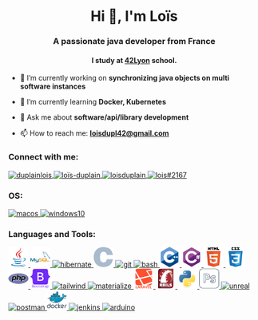 <h1 align="center">Hi 👋, I'm Loïs</h1>
<h3 align="center">A passionate java developer from France</h3>
<h4 align="center">I study at <a href="https://www.42lyon.fr/">42Lyon</a> school.</h4>

- 🔭 I’m currently working on **synchronizing java objects on multi software instances**

- 🌱 I’m currently learning **Docker, Kubernetes**

- 💬 Ask me about **software/api/library development**

- 📫 How to reach me: **loisdupl42@gmail.com**


<h3 align="left">
Connect with me:
</h3>
<p align="left">
	<a href="https://twitter.com/duplainlois" target="_blank">
		<img align="center" src="https://upload.wikimedia.org/wikipedia/fr/c/c8/Twitter_Bird.svg" alt="duplainlois" height="30" width="40" />
	</a>
	<a href="https://linkedin.com/in/loïs-duplain" target="_blank">
		<img align="center" src="https://logo.wine/a/logo/LinkedIn/LinkedIn-Icon-Logo.wine.svg" alt="loïs-duplain" height="30" width="40" />
	</a>
	<a href="https://instagram.com/loisduplain" target="_blank">
		<img align="center" src="https://upload.wikimedia.org/wikipedia/commons/9/96/Instagram.svg" alt="loisduplain" height="30" width="40" />
	</a>
	<a href="https://discord.gg/lois#2167" target="_blank">
		<img align="center" src="https://www.logo.wine/a/logo/Discord_(software)/Discord_(software)-Logo-Color-Logo.wine.svg" alt="lois#2167" height="30" width="40" />
	</a>
</p>

<h3 align="left">
OS:
</h3>
<p align="left">
	<a href="https://www.apple.com/fr/macos/" target="_blank">
		<img src="https://upload.wikimedia.org/wikipedia/commons/2/22/MacOS_logo_%282017%29.svg" alt="macos" width="40" height="40"/>
	</a>
  <a href="https://fr.wikipedia.org/wiki/Windows_10" target="_blank">
		<img src="https://upload.wikimedia.org/wikipedia/commons/5/5f/Windows_logo_-_2012.svg" alt="windows10" width="40" height="40"/>
	</a>
</p>

<h3 align="left">
Languages and Tools:
</h3>
<p align="left">
	<a href="https://www.java.com" target="_blank">
		<img src="https://raw.githubusercontent.com/devicons/devicon/master/icons/java/java-original.svg" alt="java" width="40" height="40"/>
	</a>
	<a href="https://www.mysql.com/" target="_blank">
		<img src="https://raw.githubusercontent.com/devicons/devicon/master/icons/mysql/mysql-original-wordmark.svg" alt="mysql" width="40" height="40"/>
	</a>
	<a href="https://hibernate.org/" target="_blank">
		<img src="https://hibernate.org/images/hibernate_icon_whitebkg.svg" alt="hibernate" width="40" height="40"/>
	</a>
	<a href="https://www.cprogramming.com/" target="_blank">
		<img src="https://raw.githubusercontent.com/devicons/devicon/master/icons/c/c-original.svg" alt="c" width="40" height="40"/>
	</a>
	<a href="https://git-scm.com/" target="_blank">
		<img src="https://www.vectorlogo.zone/logos/git-scm/git-scm-icon.svg" alt="git" width="40" height="40"/>
	</a>
	<a href="https://www.gnu.org/software/bash/" target="_blank">
		<img src="https://www.vectorlogo.zone/logos/gnu_bash/gnu_bash-icon.svg" alt="bash" width="40" height="40"/>
	</a>
	<a href="https://www.w3schools.com/cpp/" target="_blank">
		<img src="https://raw.githubusercontent.com/devicons/devicon/master/icons/cplusplus/cplusplus-original.svg" alt="cplusplus" width="40" height="40"/>
	</a>
	<a href="https://www.w3schools.com/cs/" target="_blank">
		<img src="https://raw.githubusercontent.com/devicons/devicon/master/icons/csharp/csharp-original.svg" alt="csharp" width="40" height="40"/>
	</a>
	<a href="https://www.w3.org/html/" target="_blank">
		<img src="https://raw.githubusercontent.com/devicons/devicon/master/icons/html5/html5-original-wordmark.svg" alt="html5" width="40" height="40"/>
	</a>
	<a href="https://www.w3schools.com/css/" target="_blank">
		<img src="https://raw.githubusercontent.com/devicons/devicon/master/icons/css3/css3-original-wordmark.svg" alt="css3" width="40" height="40"/>
	</a>
	<a href="https://www.php.net" target="_blank">
		<img src="https://raw.githubusercontent.com/devicons/devicon/master/icons/php/php-original.svg" alt="php" width="40" height="40"/>
	</a>
	<a href="https://getbootstrap.com" target="_blank">
		<img src="https://raw.githubusercontent.com/devicons/devicon/master/icons/bootstrap/bootstrap-plain-wordmark.svg" alt="bootstrap" width="40" height="40"/>
	</a>
	<a href="https://tailwindcss.com/" target="_blank">
		<img src="https://www.vectorlogo.zone/logos/tailwindcss/tailwindcss-icon.svg" alt="tailwind" width="40" height="40"/>
	</a>
	<a href="https://materializecss.com/" target="_blank">
		<img src="https://raw.githubusercontent.com/prplx/svg-logos/5585531d45d294869c4eaab4d7cf2e9c167710a9/svg/materialize.svg" alt="materialize" width="40" height="40"/>
	</a>
	<a href="https://laravel.com/" target="_blank">
		<img src="https://raw.githubusercontent.com/devicons/devicon/master/icons/laravel/laravel-plain-wordmark.svg" alt="laravel" width="40" height="40"/>
	</a>
	<a href="https://rubyonrails.org" target="_blank">
		<img src="https://raw.githubusercontent.com/devicons/devicon/master/icons/rails/rails-original-wordmark.svg" alt="rails" width="40" height="40"/>
	</a>
	<a href="https://www.python.org" target="_blank">
		<img src="https://raw.githubusercontent.com/devicons/devicon/master/icons/python/python-original.svg" alt="python" width="40" height="40"/>
	</a>
	<a href="https://www.photoshop.com/en" target="_blank">
		<img src="https://raw.githubusercontent.com/devicons/devicon/master/icons/photoshop/photoshop-line.svg" alt="photoshop" width="40" height="40"/>
	</a>
	<a href="https://unrealengine.com/" target="_blank">
		<img src="https://raw.githubusercontent.com/kenangundogan/fontisto/036b7eca71aab1bef8e6a0518f7329f13ed62f6b/icons/svg/brand/unreal-engine.svg" alt="unreal" width="40" height="40"/>
	</a>
	<a href="https://postman.com" target="_blank">
		<img src="https://www.vectorlogo.zone/logos/getpostman/getpostman-icon.svg" alt="postman" width="40" height="40"/>
	</a>
	<a href="https://www.docker.com/" target="_blank">
		<img src="https://raw.githubusercontent.com/devicons/devicon/master/icons/docker/docker-original-wordmark.svg" alt="docker" width="40" height="40"/>
	</a>
	<a href="https://www.jenkins.io" target="_blank">
		<img src="https://www.vectorlogo.zone/logos/jenkins/jenkins-icon.svg" alt="jenkins" width="40" height="40"/>
	</a>
	<a href="https://www.arduino.cc/" target="_blank">
		<img src="https://cdn.worldvectorlogo.com/logos/arduino-1.svg" alt="arduino" width="40" height="40"/>
	</a>
</p>
